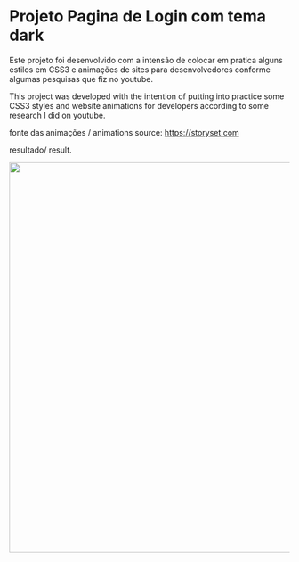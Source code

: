 <h1> Projeto Pagina de Login com tema dark </h1>


<p> Este projeto foi desenvolvido com a intensão de colocar em pratica alguns estilos em CSS3 e animações de sites para desenvolvedores conforme algumas pesquisas que fiz no youtube.</p>

<p> This project was developed with the intention of putting into practice some CSS3 styles and website animations for developers according to some research I did on youtube. </p>

fonte das animações / animations source: https://storyset.com 

resultado/ result.

<div align= "center">
<img src="https://user-images.githubusercontent.com/111013228/186496538-bd7eca51-e32d-4236-a2ec-dba9d5ca07ac.PNG" width="700px"/>
</div>
